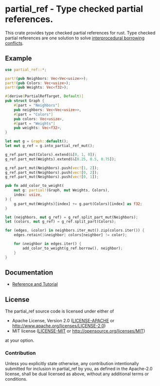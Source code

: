 # partial_ref - Type checked partial references.

This crate provides type checked partial references for rust. Type checked
partial references are one solution to solve
[interprocedural borrowing conflicts][interprocedural-conflicts].

## Example

```rust
use partial_ref::*;

part!(pub Neighbors: Vec<Vec<usize>>);
part!(pub Colors: Vec<usize>);
part!(pub Weights: Vec<f32>);

#[derive(PartialRefTarget, Default)]
pub struct Graph {
    #[part = "Neighbors"]
    pub neighbors: Vec<Vec<usize>>,
    #[part = "Colors"]
    pub colors: Vec<usize>,
    #[part = "Weights"]
    pub weights: Vec<f32>,
}

let mut g = Graph::default();
let mut g_ref = g.into_partial_ref_mut();

g_ref.part_mut(Colors).extend(&[0, 1, 0]);
g_ref.part_mut(Weights).extend(&[0.25, 0.5, 0.75]);

g_ref.part_mut(Neighbors).push(vec![1, 2]);
g_ref.part_mut(Neighbors).push(vec![0, 2]);
g_ref.part_mut(Neighbors).push(vec![0, 1]);

pub fn add_color_to_weight(
    mut g: partial!(Graph, mut Weights, Colors),
    index: usize,
) {
    g.part_mut(Weights)[index] += g.part(Colors)[index] as f32;
}

let (neighbors, mut g_ref) = g_ref.split_part_mut(Neighbors);
let (colors, mut g_ref) = g_ref.split_part(Colors);

for (edges, &color) in neighbors.iter_mut().zip(colors.iter()) {
    edges.retain(|&neighbor| colors[neighbor] != color);

    for &neighbor in edges.iter() {
        add_color_to_weight(g_ref.borrow(), neighbor);
    }
}
```

## Documentation

  * [Reference and Tutorial][docs]

## License

The partial_ref source code is licensed under either of

  * Apache License, Version 2.0
    ([LICENSE-APACHE](LICENSE-APACHE) or
    http://www.apache.org/licenses/LICENSE-2.0)
  * MIT license
    ([LICENSE-MIT](LICENSE-MIT) or http://opensource.org/licenses/MIT)

at your option.

### Contribution

Unless you explicitly state otherwise, any contribution intentionally submitted
for inclusion in partial_ref by you, as defined in the Apache-2.0 license,
shall be dual licensed as above, without any additional terms or conditions.

[docs]:https://docs.rs/partial_ref
[interprocedural-conflicts]:http://smallcultfollowing.com/babysteps/blog/2018/11/01/after-nll-interprocedural-conflicts/
